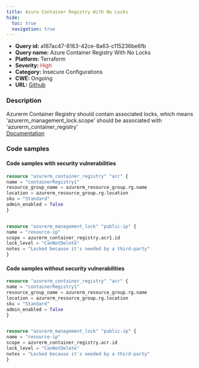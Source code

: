 ```yaml
---
title: Azure Container Registry With No Locks
hide:
  toc: true
  navigation: true
---
```


-   **Query id:** a187ac47-8163-42ce-8a63-c115236be6fb
-   **Query name:** Azure Container Registry With No Locks
-   **Platform:** Terraform
-   **Severity:** <span style="color:#bb2124">High</span>
-   **Category:** Insecure Configurations
-   **CWE:** Ongoing
-   **URL:** [Github](https://github.com/DataDog/kics/tree/master/assets/queries/terraform/azure/azure_container_registry_with_no_locks)

### Description
Azurerm Container Registry should contain associated locks, which means 'azurerm_management_lock.scope' should be associated with 'azurerm_container_registry'<br>
[Documentation](https://registry.terraform.io/providers/hashicorp/azurerm/latest/docs/resources/container_registry)

### Code samples
#### Code samples with security vulnerabilities
```tf title="Positive test num. 1 - tf file" hl_lines="1"
resource "azurerm_container_registry" "acr" {
name = "containerRegistry1"
resource_group_name = azurerm_resource_group.rg.name
location = azurerm_resource_group.rg.location
sku = "Standard"
admin_enabled = false
}


resource "azurerm_management_lock" "public-ip" {
name = "resource-ip"
scope = azurerm_container_registry.acr1.id
lock_level = "CanNotDelete"
notes = "Locked because it's needed by a third-party"
}


```


#### Code samples without security vulnerabilities
```tf title="Negative test num. 1 - tf file"
resource "azurerm_container_registry" "acr" {
name = "containerRegistry1"
resource_group_name = azurerm_resource_group.rg.name
location = azurerm_resource_group.rg.location
sku = "Standard"
admin_enabled = false
}


resource "azurerm_management_lock" "public-ip" {
name = "resource-ip"
scope = azurerm_container_registry.acr.id
lock_level = "CanNotDelete"
notes = "Locked because it's needed by a third-party"
}

```
